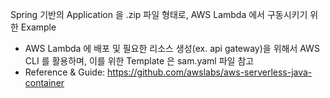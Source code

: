 Spring 기반의 Application 을 .zip 파일 형태로, AWS Lambda 에서 구동시키기 위한 Example
- AWS Lambda 에 배포 및 필요한 리소스 생성(ex. api gateway)을 위해서 AWS  CLI 를 활용하며, 이를 위한 Template 은 sam.yaml 파일 참고
- Reference & Guide: https://github.com/awslabs/aws-serverless-java-container
